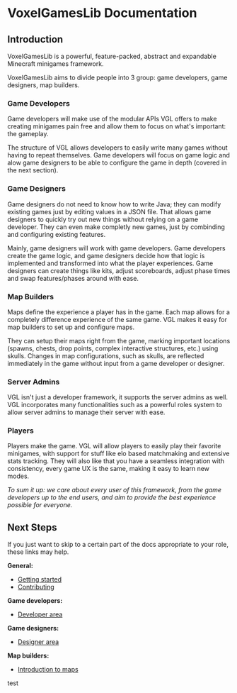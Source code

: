 # VoxelGamesLib Documentation

## Introduction

VoxelGamesLib is a powerful, feature-packed, abstract and expandable Minecraft minigames framework.  

VoxelGamesLib aims to divide people into 3 group: game developers, game designers, map builders.

### Game Developers

Game developers will make use of the modular APIs VGL offers to make creating minigames pain free and allow them to focus on what's important: the gameplay.

The structure of VGL allows developers to easily write many games without having to repeat themselves. Game developers will focus on game logic and alow game designers to be able to configure the game in depth (covered in the next section).

### Game Designers

Game designers do not need to know how to write Java; they can modify existing games just by editing values in a JSON file. That allows game designers to quickly try out new things without relying on a game developer. They can even make completly new games, just by combinding and configuring existing features.

Mainly, game designers will work with game developers. Game developers create the game logic, and game designers decide how that logic is implemented and transformed into what the player experiences. Game designers can create things like kits, adjust scoreboards, adjust phase times and swap features/phases around with ease.

### Map Builders

Maps define the experience a player has in the game. Each map allows for a completely difference experience of the same game. VGL makes it easy for map builders to set up and configure maps.

They can setup their maps right from the game, marking important locations (spawns, chests, drop points, complex interactive structures, etc.) using skulls. Changes in map configurations, such as skulls, are reflected immediately in the game without input from a game developer or designer.

### Server Admins

VGL isn't just a developer framework, it supports the server admins as well. VGL incorporates many functionalities such as a powerful roles system to allow server admins to manage their server with ease.

### Players

Players make the game. VGL will allow players to easily play their favorite minigames, with support for stuff like elo based matchmaking and extensive stats tracking. They will also like that you have a seamless integration with consistency, every game UX is the same, making it easy to learn new modes.
  
*To sum it up: we care about every user of this framework, from the game developers up to the end users, and aim to provide the 
best experience possible for everyone.*

## Next Steps

If you just want to skip to a certain part of the docs appropriate to your role, these links may help.

**General:**

* [Getting started](/general/getting-started)
* [Contributing](/contributor-area/general)

**Game developers:**

* [Developer area](/developer-area/index)

**Game designers:**

* [Designer area](/designer-area/index)

**Map builders:**

* [Introduction to maps](/maps/introduction)

test
